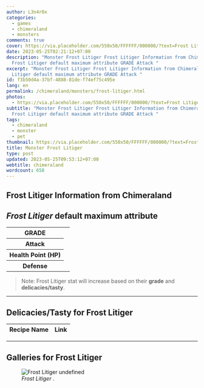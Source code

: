 ```yaml
---
author: L3n4r0x
categories:
  - games
  - chimeraland
  - monsters
comments: true
cover: https://via.placeholder.com/550x50/FFFFFF/000000/?text=Frost Litiger
date: 2023-05-25T02:21:12+07:00
description: "Monster Frost Litiger Frost Litiger Information from Chimeraland
  Frost Litiger default maximum attribute GRADE Attack "
excerpt: "Monster Frost Litiger Frost Litiger Information from Chimeraland Frost
  Litiger default maximum attribute GRADE Attack "
id: f3b50d4a-37bf-4888-81de-f74ef75c495e
lang: en
permalink: /chimeraland/monsters/frost-litiger.html
photos:
  - https://via.placeholder.com/550x50/FFFFFF/000000/?text=Frost Litiger
subtitle: "Monster Frost Litiger Frost Litiger Information from Chimeraland
  Frost Litiger default maximum attribute GRADE Attack "
tags:
  - chimeraland
  - monster
  - pet
thumbnail: https://via.placeholder.com/550x50/FFFFFF/000000/?text=Frost Litiger
title: Monster Frost Litiger
type: post
updated: 2023-05-25T09:53:12+07:00
webtitle: chimeraland
wordcount: 658
---
```


<link
  rel="stylesheet"
  href="https://rawcdn.githack.com/dimaslanjaka/Web-Manajemen/870a349/css/bootstrap-5-3-0-alpha3-wrapper.css"
/>
<section id="bootstrap-wrapper">
  <div data-bs-theme="dark">
    <h2>Frost Litiger Information from Chimeraland</h2>
    <h2 id="attribute"><i>Frost Litiger</i> default maximum attribute</h2>
    <div class="row">
      <div class="col mb-2">
        <div class="card">
          <div class="card-body">
            <table>
              <tr>
                <th>GRADE</th>
                <td><br /></td>
              </tr>
              <tr>
                <th>Attack</th>
                <td></td>
              </tr>
              <tr>
                <th>Health Point (HP)</th>
                <td></td>
              </tr>
              <tr>
                <th>Defense</th>
                <td></td>
              </tr>
            </table>
          </div>
        </div>
      </div>
    </div>
    <blockquote class="bd-callout bd-callout-warning">
      Note: Frost Litiger stat will increase based on their <b>grade</b> and
      <b>delicacies/tasty</b>.
    </blockquote>
    <hr />
    <h2 id="delicacies">Delicacies/Tasty for Frost Litiger</h2>
    <div class="card">
      <div class="card-body">
        <div class="table-responsive">
          <table class="table table-striped">
            <thead>
              <tr>
                <th>Recipe Name</th>
                <th>Link</th>
              </tr>
            </thead>
            <tbody></tbody>
          </table>
        </div>
      </div>
    </div>
    <hr />
    <div id="gallery">
      <h2>Galleries for Frost Litiger</h2>
      <div class="row">
        <div class="col-lg-6 col-12">
          <figure>
            <img
              src="https://www.webmanajemen.com/undefined"
              alt="Frost Litiger undefined"
            />
            <figcaption style="word-wrap: break-word">
              <i>Frost Litiger</i> .
            </figcaption>
          </figure>
        </div>
      </div>
    </div>
  </div>
</section>